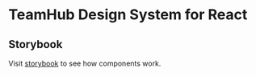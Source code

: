 # TeamHub Design System for React

## Storybook

Visit [storybook](https://linksports.github.io/tmhub-design-system-react/) to see how components
work.
